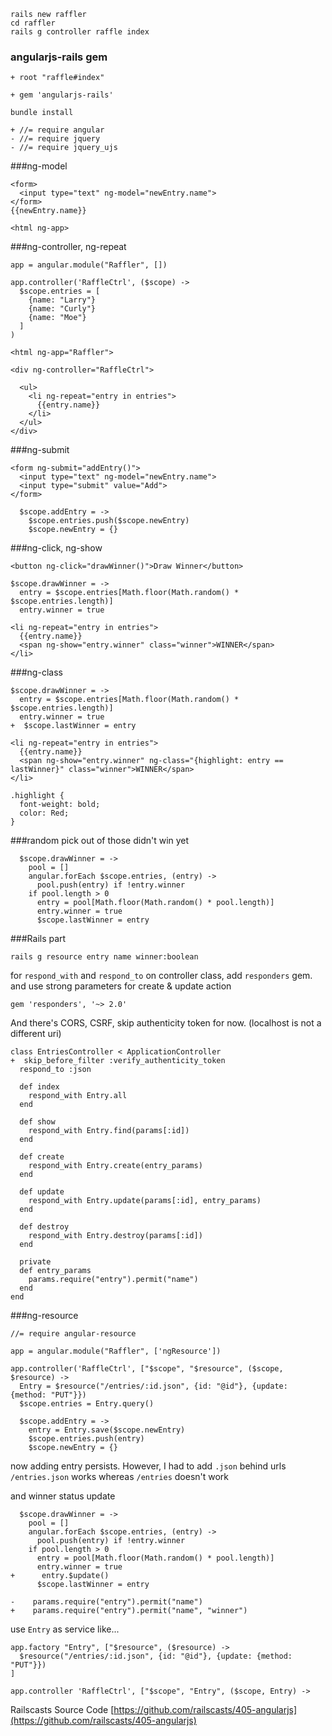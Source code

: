 ```
rails new raffler
cd raffler
rails g controller raffle index
```

### angularjs-rails gem
```
+ root "raffle#index"

+ gem 'angularjs-rails'

bundle install
```

```
+ //= require angular
- //= require jquery
- //= require jquery_ujs
```

###ng-model
```
<form>
  <input type="text" ng-model="newEntry.name">
</form> 
{{newEntry.name}}

<html ng-app>
```

###ng-controller, ng-repeat
```
app = angular.module("Raffler", [])

app.controller('RaffleCtrl', ($scope) ->
  $scope.entries = [
    {name: "Larry"}
    {name: "Curly"}
    {name: "Moe"}
  ]
)

<html ng-app="Raffler">

<div ng-controller="RaffleCtrl">
  
  <ul>
    <li ng-repeat="entry in entries">
      {{entry.name}}
    </li>
  </ul>
</div>
```

###ng-submit
```
<form ng-submit="addEntry()">
  <input type="text" ng-model="newEntry.name">
  <input type="submit" value="Add">
</form>

  $scope.addEntry = ->
    $scope.entries.push($scope.newEntry)
    $scope.newEntry = {}
```

###ng-click, ng-show
```
<button ng-click="drawWinner()">Draw Winner</button>

$scope.drawWinner = ->
  entry = $scope.entries[Math.floor(Math.random() * $scope.entries.length)]
  entry.winner = true

<li ng-repeat="entry in entries">
  {{entry.name}}
  <span ng-show="entry.winner" class="winner">WINNER</span>
</li>
```

###ng-class
```
$scope.drawWinner = ->
  entry = $scope.entries[Math.floor(Math.random() * $scope.entries.length)]
  entry.winner = true
+  $scope.lastWinner = entry

<li ng-repeat="entry in entries">
  {{entry.name}}
  <span ng-show="entry.winner" ng-class="{highlight: entry == lastWinner}" class="winner">WINNER</span>
</li>

.highlight {
  font-weight: bold;
  color: Red;
}
```

###random pick out of those didn't win yet
```
  $scope.drawWinner = ->
    pool = []
    angular.forEach $scope.entries, (entry) ->
      pool.push(entry) if !entry.winner
    if pool.length > 0
      entry = pool[Math.floor(Math.random() * pool.length)]
      entry.winner = true
      $scope.lastWinner = entry
```

###Rails part
```
rails g resource entry name winner:boolean
```

for `respond_with` and `respond_to` on controller class, add `responders` gem. and use strong parameters for create & update action

```
gem 'responders', '~> 2.0'
```

And there's CORS, CSRF, skip authenticity token for now. (localhost is not a different uri)

```
class EntriesController < ApplicationController
+  skip_before_filter :verify_authenticity_token
  respond_to :json

  def index
    respond_with Entry.all
  end

  def show
    respond_with Entry.find(params[:id])
  end

  def create
    respond_with Entry.create(entry_params)
  end

  def update
    respond_with Entry.update(params[:id], entry_params)
  end

  def destroy
    respond_with Entry.destroy(params[:id])
  end

  private
  def entry_params
    params.require("entry").permit("name")
  end
end
```

###ng-resource
```
//= require angular-resource

app = angular.module("Raffler", ['ngResource'])

app.controller('RaffleCtrl', ["$scope", "$resource", ($scope, $resource) ->
  Entry = $resource("/entries/:id.json", {id: "@id"}, {update: {method: "PUT"}})
  $scope.entries = Entry.query()

  $scope.addEntry = ->
    entry = Entry.save($scope.newEntry)
    $scope.entries.push(entry)
    $scope.newEntry = {}
```

now adding entry persists. However, I had to add `.json` behind urls `/entries.json` works whereas `/entries` doesn't work


and winner status update
```
  $scope.drawWinner = ->
    pool = []
    angular.forEach $scope.entries, (entry) ->
      pool.push(entry) if !entry.winner
    if pool.length > 0
      entry = pool[Math.floor(Math.random() * pool.length)]
      entry.winner = true
+      entry.$update()
      $scope.lastWinner = entry

-    params.require("entry").permit("name")
+    params.require("entry").permit("name", "winner")
```

use `Entry` as service like...

```
app.factory "Entry", ["$resource", ($resource) ->
  $resource("/entries/:id.json", {id: "@id"}, {update: {method: "PUT"}})
]

app.controller 'RaffleCtrl', ["$scope", "Entry", ($scope, Entry) ->
```

Railscasts Source Code [https://github.com/railscasts/405-angularjs](https://github.com/railscasts/405-angularjs)
